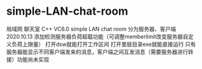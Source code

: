 # simple-LAN-chat-room
局域网 聊天室 C++ VC6.0 simple LAN chat room 分为服务器、客户端 2020.10.13 添加检测服务器负荷超载功能（可调整memberlimit改变服务器自定义负荷上限量）
打开dsw就能打开工作区间
打开里层目录exe就能直接运行
只有服务器能显示不同客户端发来的消息，客户端之间互发消息（需要服务器进行转接）功能尚未实现
